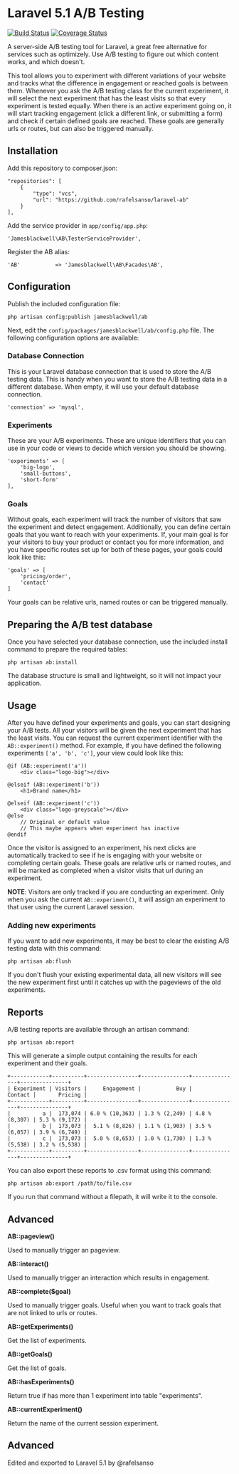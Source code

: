 Laravel 5.1 A/B Testing
=====================

[![Build Status](http://img.shields.io/travis/rafelsanso/laravel-ab.svg)](https://travis-ci.org/rafelsanso/laravel-ab) [![Coverage Status](http://img.shields.io/coveralls/rafelsanso/laravel-ab.svg)](https://coveralls.io/r/rafelsanso/laravel-ab)

A server-side A/B testing tool for Laravel, a great free alternative for services such as optimizely. Use A/B testing to figure out which content works, and which doesn't.

This tool allows you to experiment with different variations of your website and tracks what the difference in engagement or reached goals is between them. Whenever you ask the A/B testing class for the current experiment, it will select the next experiment that has the least visits so that every experiment is tested equally. When there is an active experiment going on, it will start tracking engagement (click a different link, or submitting a form) and check if certain defined goals are reached. These goals are generally urls or routes, but can also be triggered manually.

Installation
------------

Add this repository to composer.json:

    "repositories": [
        {
            "type": "vcs",
            "url": "https://github.com/rafelsanso/laravel-ab"
        }
    ],

Add the service provider in `app/config/app.php`:

    'Jamesblackwell\AB\TesterServiceProvider',

Register the AB alias:

    'AB'           => 'Jamesblackwell\AB\Facades\AB',

Configuration
-------------

Publish the included configuration file:

    php artisan config:publish jamesblackwell/ab

Next, edit the `config/packages/jamesblackwell/ab/config.php` file. The following configuration options are available:

### Database Connection

This is your Laravel database connection that is used to store the A/B testing data. This is handy when you want to store the A/B testing data in a different database. When empty, it will use your default database connection.

    'connection' => 'mysql',

### Experiments

These are your A/B experiments. These are unique identifiers that you can use in your code or views to decide which version you should be showing.

    'experiments' => [
        'big-logo',
        'small-buttons',
        'short-form'
    ],

### Goals

Without goals, each experiment will track the number of visitors that saw the experiment and detect engagement. Additionally, you can define certain goals that you want to reach with your experiments. If, your main goal is for your visitors to buy your product or contact you for more information, and you have specific routes set up for both of these pages, your goals could look like this:

    'goals' => [
        'pricing/order',
        'contact'
    ]

Your goals can be relative urls, named routes or can be triggered manually.

Preparing the A/B test database
-------------------------------

Once you have selected your database connection, use the included install command to prepare the required tables:

    php artisan ab:install

The database structure is small and lightweight, so it will not impact your application.

Usage
-----

After you have defined your experiments and goals, you can start designing your A/B tests. All your visitors will be given the next experiment that has the least visits. You can request the current experiment identifier with the `AB::experiment()` method. For example, if you have defined the following experiments `['a', 'b', 'c']`, your view could look like this:

    @if (AB::experiment('a'))
        <div class="logo-big"></div>

    @elseif (AB::experiment('b'))
        <h1>Brand name</h1>

    @elseif (AB::experiment('c'))
        <div class="logo-greyscale"></div>
    @else
        // Original or default value
        // This maybe appears when experiment has inactive
    @endif

Once the visitor is assigned to an experiment, his next clicks are automatically tracked to see if he is engaging with your website or completing certain goals. These goals are relative urls or named routes, and will be marked as completed when a visitor visits that url during an experiment.

**NOTE**: Visitors are only tracked if you are conducting an experiment. Only when you ask the current `AB::experiment()`, it will assign an experiment to that user using the current Laravel session.

### Adding new experiments

If you want to add new experiments, it may be best to clear the existing A/B testing data with this command:

    php artisan ab:flush

If you don't flush your existing experimental data, all new visitors will see the new experiment first until it catches up with the pageviews of the old experiments.


Reports
-------

A/B testing reports are available through an artisan command:

    php artisan ab:report

This will generate a simple output containing the results for each experiment and their goals.

    +------------+----------+----------------+---------------+---------------+---------------+
    | Experiment | Visitors |     Engagement |           Buy |       Contact |       Pricing |
    +------------+----------+----------------+---------------+---------------+---------------+
    |          a |  173,074 | 6.0 % (10,363) | 1.3 % (2,249) | 4.8 % (8,307) | 5.3 % (9,172) |
    |          b |  173,073 |  5.1 % (8,826) | 1.1 % (1,903) | 3.5 % (6,057) | 3.9 % (6,749) |
    |          c |  173,073 |  5.0 % (8,653) | 1.0 % (1,730) | 1.3 % (5,538) | 3.2 % (5,538) |
    +------------+----------+----------------+---------------+---------------+---------------+

You can also export these reports to .csv format using this command:

    php artisan ab:export /path/to/file.csv

If you run that command without a filepath, it will write it to the console.

Advanced
--------

**AB::pageview()**

Used to manually trigger an pageview.

**AB::interact()**

Used to manually trigger an interaction which results in engagement.

**AB::complete($goal)**

Used to manually trigger goals. Useful when you want to track goals that are not linked to urls or routes.

**AB::getExperiments()**

Get the list of experiments.

**AB::getGoals()**

Get the list of goals.

**AB::hasExperiments()**

Return true if has more than 1 experiment into table "experiments".

**AB::currentExperiment()**

Return the name of the current session experiment.


Advanced
--------

Edited and exported to Laravel 5.1 by @rafelsanso

